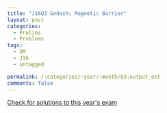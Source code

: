 ```yaml
---
title: "J16Q3 &ndash; Magnetic Barrier"
layout: post
categories:
  - Prelims
  - Problems
tags:
  - QM
  - J16
  - untagged

permalink: /:categories/:year/:month/Q3:output_ext
comments: false
---
```

<object data="2016J3Q.pdf" type="application/pdf" width="100%" height="500"></object>
<div class="message"><a href='https://princetonprelim.com/prelim/36/'>Check for solutions to this year's exam</a></div>
